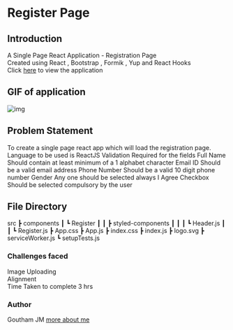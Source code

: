 # Register Page

## Introduction

A Single Page React Application - Registration Page <br/>
Created using React , Bootstrap , Formik , Yup and React Hooks <br/>
Click [here](https://gauthamjm007.github.io/RegisterPage/) to view the application

## GIF of application

![img](register.gif)

## Problem Statement

To create a single page react app which will load the registration page.
Language to be used is ReactJS
Validation Required for the fields
Full Name
Should contain at least minimum of a 1 alphabet character
Email ID
Should be a valid email address
Phone Number
Should be a valid 10 digit phone number
Gender
Any one should be selected always
I Agree Checkbox
Should be selected compulsory by the user

## File Directory

src
┣ components
┃ ┗ Register
┃ ┃ ┣ styled-components
┃ ┃ ┃ ┗ Header.js
┃ ┃ ┗ Register.js
┣ App.css
┣ App.js
┣ index.css
┣ index.js
┣ logo.svg
┣ serviceWorker.js
┗ setupTests.js

### Challenges faced

Image Uploading <br/>
Alignment <br/>
Time Taken to complete 3 hrs <br/>

### Author

Goutham JM [more about me](https://gauthamjm007.github.io/portfolio/)
